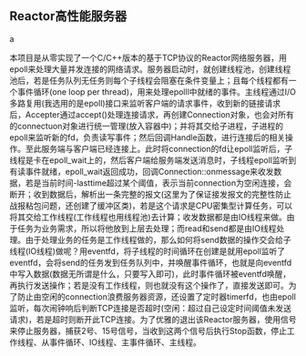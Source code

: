 ## Reactor高性能服务器
a

本项目是从零实现了一个C/C++版本的基于TCP协议的Reactor网络服务器，用epoll来处理大量并发连接的网络请求。服务器启动时，就创建线程池，创建线程池后，若是任务队列无任务则每个子线程会阻塞在条件变量上；且每个线程都有一个事件循环(one loop per thread)，用来处理epolll中就绪的事件。主线程通过I/O多路复用(我选用的是epoll)接口来监听客户端的请求事件，收到新的链接请求后，Accepter通过accept()处理连接请求，再创建Connection对象，也会对所有的connectuon对象进行统一管理(放入容器中)；并将其交给子进程，子进程的epoll来监听新的fd，负责读写事件；然后回调Handle函数，进行连接后的相关操作。至此服务端与客户端已经连接上。此时将connection的fd让epoll监听后，子线程是卡在epoll_wait上的，然后客户端给服务端发送消息时，子线程epoll监听到有读事件就绪，epoll_wait返回成功，回调Connection::onmessage来收发数据，若是当前时间-lasttime超过某个阈值，表示当前connection为空闲连接，会断开；收到数据后，解析出一条完整的报文(这里为了保证接发报文的完整性防止战报粘包问题，还创建了缓冲区类)，若是这个请求是CPU密集型计算任务，可以将其交给工作线程(工作线程也用线程池)去计算；收发数据都是由IO线程来做。由于任务为业务需求，所以将他放到上层去处理；而read和send都是由IO线程处理。由于处理业务的任务是工作线程做的，那么如何将send数据的操作交会给子线程(IO线程)做呢？用eventfd，将子线程的时间循环在创建是就用epoll监听了eventfd，会将send的任务发到任务队列中，并唤醒事件循环，也就是向eventfd中写入数据(数据无所谓是什么，只要写入即可)，此时事件循环被eventfd唤醒，再执行发送操作；若是没有工作线程，则也就没有这个操作了，直接发送即可。为了防止由空闲的connection浪费服务器资源，还设置了定时器timerfd，也由epoll监听，每次闹钟响后判断TCP连接是否超时(空闲：超过自己设定时间阈值未发送请求)，若是超时则断开此TCP连接。为了优雅的退出该Reactor服务器，使用信号来停止服务器，捕获2号、15号信号，当收到这两个信号后执行Stop函数，停止工作线程、从事件循环、IO线程、主事件循环、主线程。
